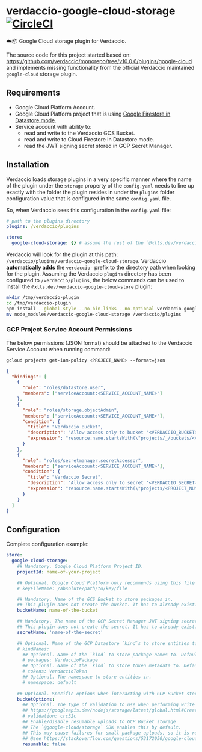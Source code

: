 # verdaccio-google-cloud-storage [![CircleCI](https://dl.circleci.com/status-badge/img/gh/xlts-dev/verdaccio-google-cloud-storage/tree/master.svg?style=svg)](https://dl.circleci.com/status-badge/redirect/gh/xlts-dev/verdaccio-google-cloud-storage/tree/master)
☁️📦 Google Cloud storage plugin for Verdaccio.

The source code for this project started based on: https://github.com/verdaccio/monorepo/tree/v10.0.6/plugins/google-cloud
and implements missing functionality from the official Verdaccio maintained `google-cloud` storage plugin.

## Requirements
* Google Cloud Platform Account.
* Google Cloud Platform project that is using [Google Firestore in Datastore mode](https://cloud.google.com/firestore/docs/firestore-or-datastore).
* Service account with ability to:
  * read and write to the Verdaccio GCS Bucket.
  * read and write to Cloud Firestore in Datastore mode.
  * read the JWT signing secret stored in GCP Secret Manager.

## Installation
Verdaccio loads storage plugins in a very specific manner where the name of the plugin under the `storage` property of
the `config.yaml` needs to line up exactly with the folder the plugin resides in under the `plugins` folder configuration
value that is configured in the same `config.yaml` file.

So, when Verdaccio sees this configuration in the `config.yaml` file:
```yaml
# path to the plugins directory
plugins: /verdaccio/plugins

store:
  google-cloud-storage: {} # assume the rest of the `@xlts.dev/verdaccio-google-cloud-store` config is present
```

Verdaccio will look for the plugin at this path: `/verdaccio/plugins/verdaccio-google-cloud-storage`. Verdaccio
**automatically adds** the `verdaccio-` prefix to the directory path when looking for the plugin. Assuming the Verdaccio
`plugins` directory has been configured to `/verdaccio/plugins`, the below commands can be used to install the
`@xlts.dev/verdaccio-google-cloud-store` plugin:
```bash
mkdir /tmp/verdaccio-plugin
cd /tmp/verdaccio-plugin
npm install --global-style --no-bin-links --no-optional verdaccio-google-cloud-storage@npm:@xlts.dev/verdaccio-google-cloud-storage
mv node_modules/verdaccio-google-cloud-storage /verdaccio/plugins
```

### GCP Project Service Account Permissions
The below permissions (JSON format) should be attached to the Verdaccio Service Account when running command:
```bash
gcloud projects get-iam-policy <PROJECT_NAME> --format=json
```
```json
{
  "bindings": [
    {
      "role": "roles/datastore.user",
      "members": ["serviceAccount:<SERVICE_ACCOUNT_NAME>"]
    },
    {
      "role": "roles/storage.objectAdmin",
      "members": ["serviceAccount:<SERVICE_ACCOUNT_NAME>"],
      "condition": {
        "title": "Verdaccio Bucket",
        "description": "Allow access only to bucket '<VERDACCIO_BUCKET>'",
        "expression": "resource.name.startsWith(\"projects/_/buckets/<VERDACCIO_BUCKET>\")"
      }
    },
    {
      "role": "roles/secretmanager.secretAccessor",
      "members": ["serviceAccount:<SERVICE_ACCOUNT_NAME>"],
      "condition": {
        "title": "Verdaccio Secret",
        "description": "Allow access only to secret '<VERDACCIO_SECRET>'",
        "expression": "resource.name.startsWith(\"projects/<PROJECT_NUMBER>/secrets/<VERDACCIO_SECRET>\")"
      }
    }
  ]
}
```

## Configuration
Complete configuration example:
```yaml
store:
  google-cloud-storage:
    ## Mandatory. Google Cloud Platform Project ID.
    projectId: name-of-your-project

    ## Optional. Google Cloud Platform only recommends using this file for development.
    # keyFileName: /absolute/path/to/key/file

    ## Mandatory. Name of the GCS Bucket to store packages in.
    ## This plugin does not create the bucket. It has to already exist.
    bucketName: name-of-the-bucket

    ## Mandatory. The name of the GCP Secret Manager JWT signing secret.
    ## This plugin does not create the secret. It has to already exist.
    secretName: 'name-of-the-secret'

    ## Optional. Name of the GCP Datastore `kind`s to store entities to.
    # kindNames:
      ## Optional. Name of the `kind` to store package names to. Defaults to 'VerdaccioPackage'.
      # packages: VerdaccioPackage
      ## Optional. Name of the `kind` to store token metadata to. Defaults to 'VerdaccioToken'.
      # tokens: VerdaccioToken
      ## Optional. The namespace to store entities in.
      # namespace: default
      
    ## Optional. Specific options when interacting with GCP Bucket storage.
    bucketOptions:
      ## Optional. The type of validation to use when performing write operations. Defaults to 'crc32c'. See:
      ## https://googleapis.dev/nodejs/storage/latest/global.html#CreateWriteStreamOptions
      # validation: crc32c
      ## Enable/disable resumable uploads to GCP Bucket storage
      ## The `@google-cloud/storage` SDK enables this by default.
      ## This may cause failures for small package uploads, so it is recommended to set this value to `false`.
      ## @see https://stackoverflow.com/questions/53172050/google-cloud-storage-invalid-upload-request-error-bad-request
      resumable: false
```
